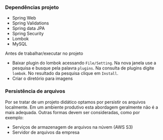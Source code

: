 ### Dependências projeto
* Spring Web
* Spring Validations
* Spring data JPA
* Spring Security
* Lombok
* MySQL

Antes de trabalhar/executar no projeto

* Baixar plugin do lombok acessando `File/Setting`. Na nova janela use a pesquisa e busque pela palavra `plugins`. Na consulta de plugins digite `lombok`. No resultado da pesquisa clique em `Install`.
* Criar o diretório para imagens
### Persistência de arquivos

Por se tratar de um projeto didático optamos por persistir os arquivos localmente. Em um ambiente produtivo esta abordagem geralmente não é a mais adequada. Outras formas devem ser consideradas, como por exemplo:

* Serviços de armazenagem de arquivos na núvem (AWS S3)
* Servidor de arquivos da empresa
